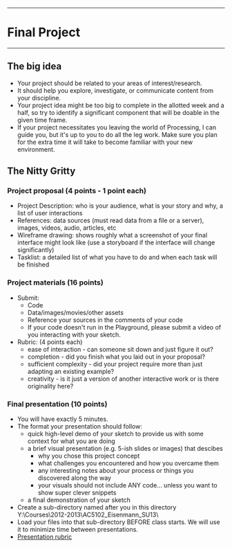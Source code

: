 --------------------------------
# Final Project
--------------------------------

## The big idea
- Your project should be related to your areas of interest/research.
- It should help you explore, investigate, or communicate content from your discipline.
- Your project idea might be too big to complete in the allotted week and a half, so try to identify a significant component that will be doable in the given time frame.
- If your project necessitates you leaving the world of Processing, I can guide you, but it's up to you to do all the leg work.  Make sure you plan for the extra time it will take to become familiar with your new environment.

## The Nitty Gritty
### Project proposal (4 points - 1 point each)
- Project Description: who is your audience, what is your story and why, a list of user interactions
- References: data sources (must read data from a file or a server), images, videos, audio, articles, etc
- Wireframe drawing: shows roughly what a screenshot of your final interface might look like (use a storyboard if the interface will change significantly)
- Tasklist: a detailed list of what you have to do and when each task will be finished
    
### Project materials (16 points)
- Submit:
	- Code
	- Data/images/movies/other assets
	- Reference your sources in the comments of your code
	- If your code doesn't run in the Playground, please submit a video of you interacting with your sketch.
- Rubric: (4 points each)
	- ease of interaction - can someone sit down and just figure it out?
	- completion - did you finish what you laid out in your proposal?
	- sufficient complexity - did your project require more than just adapting an existing example?
	- creativity - is it just a version of another interactive work or is there originality here?
		
### Final presentation (10 points)
- You will have exactly 5 minutes.
- The format your presentation should follow:
	- quick high-level demo of your sketch to provide us with some context for what you are doing
	- a brief visual presentation (e.g. 5-ish slides or images) that descibes
		- why you chose this project concept
		- what challenges you encountered and how you overcame them
		- any interesting notes about your process or things you discovered along the way
		- your visuals should not include ANY code... unless you want to show super clever snippets
	- a final demonstration of your sketch
- Create a sub-directory named after you in this directory
    Y:\Courses\2012-2013\AC5102_Eisenmann_SU13\
- Load your files into that sub-directory BEFORE class starts.  We will use it to minimize time between presentations.
- [Presentation rubric](pcad.py?page=17-final/PresentationRubric.pdf)
